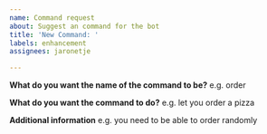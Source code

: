 ```yaml
---
name: Command request
about: Suggest an command for the bot
title: 'New Command: '
labels: enhancement
assignees: jaronetje

---
```


**What do you want the name of the command to be?**
e.g. order

**What do you want the command to do?**
e.g. let you order a pizza

**Additional information**
e.g. you need to be able to order randomly
